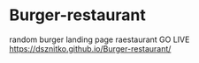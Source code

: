 # Burger-restaurant
random burger landing page raestaurant
 GO LIVE https://dsznitko.github.io/Burger-restaurant/
